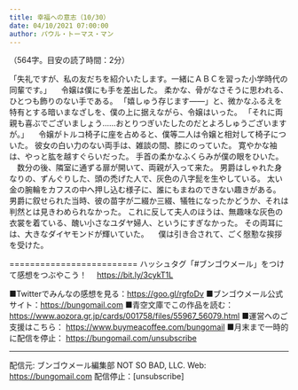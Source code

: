 ```yaml
---
title: 幸福への意志（10/30）
date: 04/10/2021 07:00:00
author: パウル・トーマス・マン
---
```


（564字。目安の読了時間：2分）

「失礼ですが、私の友だちを紹介いたします。一緒にＡＢＣを習った小学時代の同輩です。」
　令嬢は僕にも手を差出した。
柔かな、骨がなさそうに思われる、ひとつも飾りのない手である。
「嬉しゅう存じます――」と、微かなふるえを特有とする暗いまなざしを、僕の上に据えながら、令嬢はいった。
「それに両親も喜ぶでございましょう……おとりつぎいたしたのだとよろしゅうございますが。」
　令嬢がトルコ椅子に座を占めると、僕等二人は令嬢と相対して椅子についた。
彼女の白い力のない両手は、雑談の間、膝にのっていた。
寛やかな袖は、やっと肱を越すぐらいだった。
手首の柔かなふくらみが僕の眼をひいた。
　数分の後、隣室に通ずる扉が開いて、両親が入って来た。
男爵はしゃれた身なりの、ずんぐりした、頭の禿げた人で、灰色の八字髭を生やしている。
太い金の腕輪をカフスの中へ押し込む様子に、誰にもまねのできない趣きがある。
男爵に叙せられた当時、彼の苗字が二綴か三綴、犠牲になったかどうか、それは判然とは見きわめられなかった。
これに反して夫人のほうは、無趣味な灰色の衣裳を着ている、醜い小さなユダヤ婦人、というにすぎなかった。
その両耳には、大きなダイヤモンドが輝いていた。
　僕は引き合されて、ごく慇懃な挨拶を受けた。

=========================
ハッシュタグ「#ブンゴウメール」をつけて感想をつぶやこう！　
https://bit.ly/3cykT1L

■Twitterでみんなの感想を見る：https://goo.gl/rgfoDv
■ブンゴウメール公式サイト：https://bungomail.com
■青空文庫でこの作品を読む：https://www.aozora.gr.jp/cards/001758/files/55967_56079.html
■運営へのご支援はこちら： https://www.buymeacoffee.com/bungomail
■月末まで一時的に配信を停止： https://bungomail.com/unsubscribe

-------
配信元: ブンゴウメール編集部
NOT SO BAD, LLC.
Web: https://bungomail.com
配信停止：[unsubscribe]

